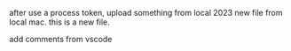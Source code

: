 after use a process token, upload something from local
2023 new file from local mac.
this is a new file.

add comments from vscode
